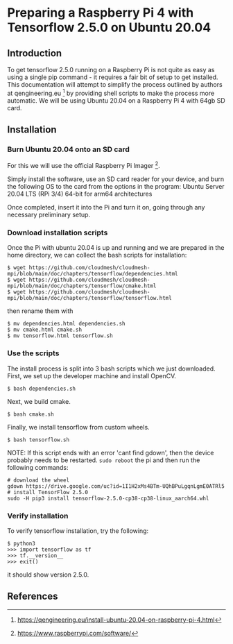 # Preparing a Raspberry Pi 4 with Tensorflow 2.5.0 on Ubuntu 20.04

## Introduction
To get tensorflow 2.5.0 running on a Raspberry Pi is not quite as easy as using a single pip command - it requires a fair bit of setup to get installed.
This documentation will attempt to simplify the process outlined by authors at qengineering.eu [^ref1] by providing shell scripts to make the process more automatic.
We will be using Ubuntu 20.04 on a Raspberry Pi 4 with 64gb SD card.

## Installation

### Burn Ubuntu 20.04 onto an SD card
For this we will use the official Raspberry Pi Imager [^ref2].

Simply install the software, use an SD card reader for your device, and burn the following OS to the card from the options in the program:
Ubuntu Server 20.04 LTS (RPi 3/4) 64-bit for arm64 architectures

Once completed, insert it into the Pi and turn it on, going through any necessary preliminary setup.

### Download installation scripts
Once the Pi with ubuntu 20.04 is up and running and we are prepared in the home directory, we can collect the bash scripts for installation:
```
$ wget https://github.com/cloudmesh/cloudmesh-mpi/blob/main/doc/chapters/tensorflow/dependencies.html
$ wget https://github.com/cloudmesh/cloudmesh-mpi/blob/main/doc/chapters/tensorflow/cmake.html
$ wget https://github.com/cloudmesh/cloudmesh-mpi/blob/main/doc/chapters/tensorflow/tensorflow.html
```
then rename them with 
```
$ mv dependencies.html dependencies.sh
$ mv cmake.html cmake.sh
$ mv tensorflow.html tensorflow.sh
```

### Use the scripts

The install process is split into 3 bash scripts which we just downloaded.
First, we set up the developer machine and install OpenCV.
```
$ bash dependencies.sh
```

Next, we build cmake.
```
$ bash cmake.sh
```

Finally, we install tensorflow from custom wheels.
```
$ bash tensorflow.sh
```
NOTE: If this script ends with an error 'cant find gdown', then the device probably needs to be restarted. ```sudo reboot``` the pi and then run the following commands:
```
# download the wheel
gdown https://drive.google.com/uc?id=1I1H2xMs4BTm-UQhBPuLgqnLgmE0ATRl5
# install TensorFlow 2.5.0
sudo -H pip3 install tensorflow-2.5.0-cp38-cp38-linux_aarch64.whl
```

### Verify installation
To verify tensorflow installation, try the following:
```
$ python3
>>> import tensorflow as tf
>>> tf.__version__
>>> exit()
```
it should show version 2.5.0.

## References

[^ref1]: https://qengineering.eu/install-ubuntu-20.04-on-raspberry-pi-4.html
[^ref2]: https://www.raspberrypi.com/software/
